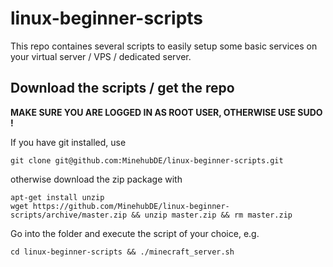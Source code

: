 # linux-beginner-scripts

This repo containes several scripts to easily setup some basic services on your virtual server / VPS / dedicated server.

## Download the scripts / get the repo

**MAKE SURE YOU ARE LOGGED IN AS ROOT USER, OTHERWISE USE SUDO !**

If you have git installed, use 

    git clone git@github.com:MinehubDE/linux-beginner-scripts.git

otherwise download the zip package with 

    apt-get install unzip
    wget https://github.com/MinehubDE/linux-beginner-scripts/archive/master.zip && unzip master.zip && rm master.zip

Go into the folder and execute the script of your choice, e.g.

    cd linux-beginner-scripts && ./minecraft_server.sh
